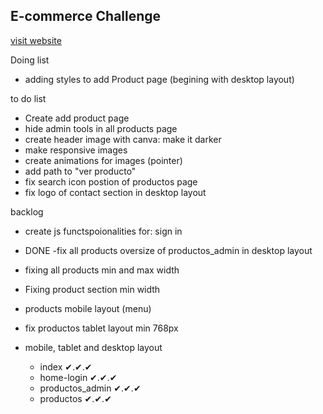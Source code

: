 ## E-commerce Challenge

[visit website](https://axlgoze.github.io/Challenge_ONE_AluraGeek/)

Doing list

- adding styles to add Product page (begining with desktop layout)

to do list
- Create add product page
- hide admin tools in all products page
- create header image with canva: make it darker
- make responsive images
- create animations for images (pointer)
- add path to "ver producto"
- fix search icon postion of productos page
- fix logo of contact section in desktop layout

backlog

- create js functspoionalities for: sign in

- DONE
-fix all products oversize of productos_admin in desktop layout
- fixing all products min and max width
- Fixing product section min width 
- products mobile layout (menu)
 - fix productos tablet layout min 768px


- mobile, tablet and desktop layout
    - index ✔.✔.✔
    - home-login ✔.✔.✔
    - productos_admin ✔.✔.✔
    - productos ✔.✔.✔